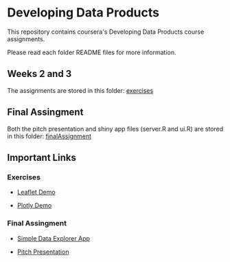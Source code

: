 # Developing Data Products

This repository contains coursera's Developing Data Products course assignments.

Please read each folder README files for more information.

## Weeks 2 and 3

The assignments are stored in this folder: [exercises](https://github.com/ffrazatto/DevelopingDataProducts/tree/master/exercises)


## Final Assingment

Both the pitch presentation and shiny app files (server.R and ui.R) are stored in this folder: [finalAssignment](https://github.com/ffrazatto/DevelopingDataProducts/tree/master/finalAssignment)

## Important Links

### Exercises

* [Leaflet Demo](https://ffrazatto.github.io/DevelopingDataProducts/exercises/assignmentW2.html)

* [Plotly Demo](https://ffrazatto.github.io/DevelopingDataProducts/exercises/assignmentW3.html)


### Final Assingment

* [Simple Data Explorer App](https://ffrazatto.shinyapps.io/finalassignment/)

* [Pitch Presentation](https://ffrazatto.github.io/DevelopingDataProducts//finalAssignment/pitchPresentation.html#1)
